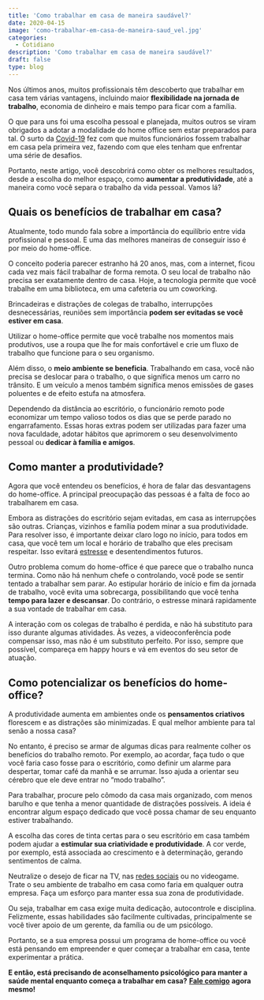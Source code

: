```yaml
---
title: 'Como trabalhar em casa de maneira saudável?'
date: 2020-04-15
image: 'como-trabalhar-em-casa-de-maneira-saud_vel.jpg'
categories:
  - Cotidiano
description: 'Como trabalhar em casa de maneira saudável?'
draft: false
type: blog
---
```


Nos últimos anos, muitos profissionais têm descoberto que trabalhar em casa tem várias vantagens, incluindo maior **flexibilidade na jornada de trabalho**, economia de dinheiro e mais tempo para ficar com a família.

O que para uns foi uma escolha pessoal e planejada, muitos outros se viram obrigados a adotar a modalidade do home office sem estar preparados para tal. O surto da [Covid-19](/12-dicas-saude-mental-quarentena/) fez com que muitos funcionários fossem trabalhar em casa pela primeira vez, fazendo com que eles tenham que enfrentar uma série de desafios.

Portanto, neste artigo, você descobrirá como obter os melhores resultados, desde a escolha do melhor espaço, como **aumentar a produtividade**, até a maneira como você separa o trabalho da vida pessoal. Vamos lá?

## **Quais os benefícios de trabalhar em casa?**

Atualmente, todo mundo fala sobre a importância do equilíbrio entre vida profissional e pessoal. E uma das melhores maneiras de conseguir isso é por meio do home-office.

O conceito poderia parecer estranho há 20 anos, mas, com a internet, ficou cada vez mais fácil trabalhar de forma remota. O seu local de trabalho não precisa ser exatamente dentro de casa. Hoje, a tecnologia permite que você trabalhe em uma biblioteca, em uma cafeteria ou um coworking.

Brincadeiras e distrações de colegas de trabalho, interrupções desnecessárias, reuniões sem importância **podem ser evitadas se você estiver em casa**.

Utilizar o home-office permite que você trabalhe nos momentos mais produtivos, use a roupa que lhe for mais confortável e crie um fluxo de trabalho que funcione para o seu organismo.

Além disso, o **meio ambiente se beneficia**. Trabalhando em casa, você não precisa se deslocar para o trabalho, o que significa menos um carro no trânsito. E um veículo a menos também significa menos emissões de gases poluentes e de efeito estufa na atmosfera.

Dependendo da distância ao escritório, o funcionário remoto pode economizar um tempo valioso todos os dias que se perde parado no engarrafamento. Essas horas extras podem ser utilizadas para fazer uma nova faculdade, adotar hábitos que aprimorem o seu desenvolvimento pessoal ou **dedicar à família e amigos**.

## **Como manter a produtividade?**

Agora que você entendeu os benefícios, é hora de falar das desvantagens do home-office. A principal preocupação das pessoas é a falta de foco ao trabalharem em casa.

Embora as distrações do escritório sejam evitadas, em casa as interrupções são outras. Crianças, vizinhos e família podem minar a sua produtividade. Para resolver isso, é importante deixar claro logo no início, para todos em casa, que você tem um local e horário de trabalho que eles precisam respeitar. Isso evitará [estresse](/como-lidar-com-situacoes-estressantes/) e desentendimentos futuros.

Outro problema comum do home-office é que parece que o trabalho nunca termina. Como não há nenhum chefe o controlando, você pode se sentir tentado a trabalhar sem parar. Ao estipular horário de início e fim da jornada de trabalho, você evita uma sobrecarga, possibilitando que você tenha **tempo para lazer e descansar**. Do contrário, o estresse minará rapidamente a sua vontade de trabalhar em casa.

A interação com os colegas de trabalho é perdida, e não há substituto para isso durante algumas atividades. Às vezes, a videoconferência pode compensar isso, mas não é um substituto perfeito. Por isso, sempre que possível, compareça em happy hours e vá em eventos do seu setor de atuação.

## **Como potencializar os benefícios do home-office?**

A produtividade aumenta em ambientes onde os **pensamentos criativos** florescem e as distrações são minimizadas. E qual melhor ambiente para tal senão a nossa casa?

No entanto, é preciso se armar de algumas dicas para realmente colher os benefícios do trabalho remoto. Por exemplo, ao acordar, faça tudo o que você faria caso fosse para o escritório, como definir um alarme para despertar, tomar café da manhã e se arrumar. Isso ajuda a orientar seu cérebro que ele deve entrar no “modo trabalho”.

Para trabalhar, procure pelo cômodo da casa mais organizado, com menos barulho e que tenha a menor quantidade de distrações possíveis. A ideia é encontrar algum espaço dedicado que você possa chamar de seu enquanto estiver trabalhando.

A escolha das cores de tinta certas para o seu escritório em casa também podem ajudar a **estimular sua criatividade e produtividade**. A cor verde, por exemplo, está associada ao crescimento e à determinação, gerando sentimentos de calma.

Neutralize o desejo de ficar na TV, nas [redes sociais](/como-utilizar-as-redes-sociais-sem-perder-a-produtividade/) ou no videogame. Trate o seu ambiente de trabalho em casa como faria em qualquer outra empresa. Faça um esforço para manter essa sua zona de produtividade.

Ou seja, trabalhar em casa exige muita dedicação, autocontrole e disciplina. Felizmente, essas habilidades são facilmente cultivadas, principalmente se você tiver apoio de um gerente, da família ou de um psicólogo.

Portanto, se a sua empresa possui um programa de home-office ou você está pensando em empreender e quer começar a trabalhar em casa, tente experimentar a prática.

**E então, está precisando de aconselhamento psicológico para manter a saúde mental enquanto começa a trabalhar em casa?** [**Fale comigo**](/contato/) **agora mesmo!**

